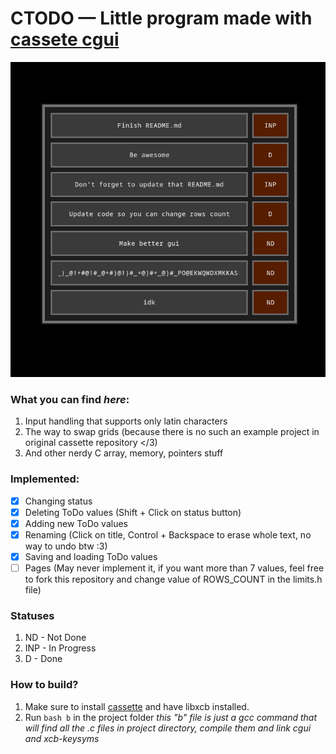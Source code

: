 # CTODO — Little program made with [cassete cgui](https://github.com/fraawlen/cassette/blob/trunk/docs/ui-model.md)
![UI Preview](images/ui.png)

### What you can find *here*:

 1. Input handling that supports only latin characters
 2. The way to swap grids (because there is no such an example project in original cassette repository </3)
 3. And other nerdy C array, memory, pointers stuff

### Implemented:
- [x] Changing status
- [x] Deleting ToDo values (Shift + Click on status button)
- [x] Adding new ToDo values
- [x] Renaming (Click on title, Control + Backspace to erase whole text, no way to undo btw :3)
- [x] Saving and loading ToDo values
- [ ] Pages (May never implement it, if you want more than 7 values, feel free to fork this repository and change value of ROWS_COUNT in the limits.h file)

### Statuses
1. ND - Not Done
2. INP - In Progress
3. D - Done

### How to build?
1. Make sure to install [cassette](https://github.com/fraawlen/cassette?tab=readme-ov-file#build) and have libxcb installed.
2. Run `bash b` in the project folder
*this "b" file is just a gcc command that will find all the .c files in project directory, compile them and link cgui and xcb-keysyms*
